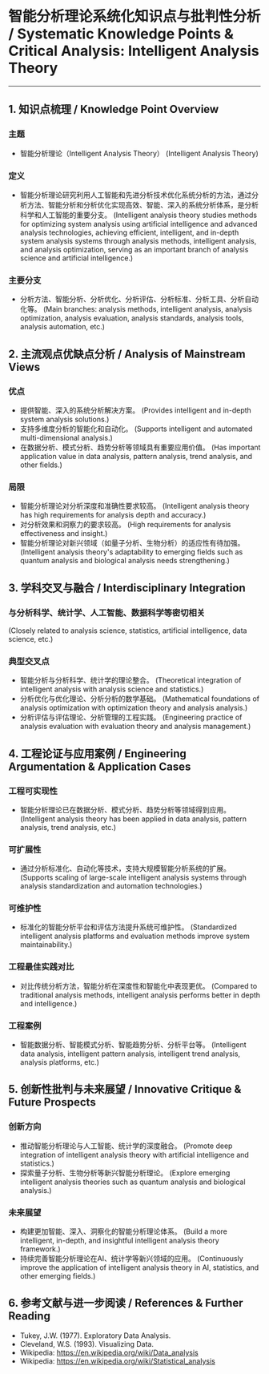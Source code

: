 # 智能分析理论系统化知识点与批判性分析 / Systematic Knowledge Points & Critical Analysis: Intelligent Analysis Theory

---

## 1. 知识点梳理 / Knowledge Point Overview

### 主题

- 智能分析理论（Intelligent Analysis Theory）
  (Intelligent Analysis Theory)

### 定义

- 智能分析理论研究利用人工智能和先进分析技术优化系统分析的方法，通过分析方法、智能分析和分析优化实现高效、智能、深入的系统分析体系，是分析科学和人工智能的重要分支。
  (Intelligent analysis theory studies methods for optimizing system analysis using artificial intelligence and advanced analysis technologies, achieving efficient, intelligent, and in-depth system analysis systems through analysis methods, intelligent analysis, and analysis optimization, serving as an important branch of analysis science and artificial intelligence.)

### 主要分支

- 分析方法、智能分析、分析优化、分析评估、分析标准、分析工具、分析自动化等。
  (Main branches: analysis methods, intelligent analysis, analysis optimization, analysis evaluation, analysis standards, analysis tools, analysis automation, etc.)

## 2. 主流观点优缺点分析 / Analysis of Mainstream Views

### 优点

- 提供智能、深入的系统分析解决方案。
  (Provides intelligent and in-depth system analysis solutions.)
- 支持多维度分析的智能化和自动化。
  (Supports intelligent and automated multi-dimensional analysis.)
- 在数据分析、模式分析、趋势分析等领域具有重要应用价值。
  (Has important application value in data analysis, pattern analysis, trend analysis, and other fields.)

### 局限

- 智能分析理论对分析深度和准确性要求较高。
  (Intelligent analysis theory has high requirements for analysis depth and accuracy.)
- 对分析效果和洞察力的要求较高。
  (High requirements for analysis effectiveness and insight.)
- 智能分析理论对新兴领域（如量子分析、生物分析）的适应性有待加强。
  (Intelligent analysis theory's adaptability to emerging fields such as quantum analysis and biological analysis needs strengthening.)

## 3. 学科交叉与融合 / Interdisciplinary Integration

### 与分析科学、统计学、人工智能、数据科学等密切相关

  (Closely related to analysis science, statistics, artificial intelligence, data science, etc.)

### 典型交叉点

- 智能分析与分析科学、统计学的理论整合。
  (Theoretical integration of intelligent analysis with analysis science and statistics.)
- 分析优化与优化理论、分析分析的数学基础。
  (Mathematical foundations of analysis optimization with optimization theory and analysis analysis.)
- 分析评估与评估理论、分析管理的工程实践。
  (Engineering practice of analysis evaluation with evaluation theory and analysis management.)

## 4. 工程论证与应用案例 / Engineering Argumentation & Application Cases

### 工程可实现性

- 智能分析理论已在数据分析、模式分析、趋势分析等领域得到应用。
  (Intelligent analysis theory has been applied in data analysis, pattern analysis, trend analysis, etc.)

### 可扩展性

- 通过分析标准化、自动化等技术，支持大规模智能分析系统的扩展。
  (Supports scaling of large-scale intelligent analysis systems through analysis standardization and automation technologies.)

### 可维护性

- 标准化的智能分析平台和评估方法提升系统可维护性。
  (Standardized intelligent analysis platforms and evaluation methods improve system maintainability.)

### 工程最佳实践对比

- 对比传统分析方法，智能分析在深度性和智能化中表现更优。
  (Compared to traditional analysis methods, intelligent analysis performs better in depth and intelligence.)

### 工程案例

- 智能数据分析、智能模式分析、智能趋势分析、分析平台等。
  (Intelligent data analysis, intelligent pattern analysis, intelligent trend analysis, analysis platforms, etc.)

## 5. 创新性批判与未来展望 / Innovative Critique & Future Prospects

### 创新方向

- 推动智能分析理论与人工智能、统计学的深度融合。
  (Promote deep integration of intelligent analysis theory with artificial intelligence and statistics.)
- 探索量子分析、生物分析等新兴智能分析理论。
  (Explore emerging intelligent analysis theories such as quantum analysis and biological analysis.)

### 未来展望

- 构建更加智能、深入、洞察化的智能分析理论体系。
  (Build a more intelligent, in-depth, and insightful intelligent analysis theory framework.)
- 持续完善智能分析理论在AI、统计学等新兴领域的应用。
  (Continuously improve the application of intelligent analysis theory in AI, statistics, and other emerging fields.)

## 6. 参考文献与进一步阅读 / References & Further Reading

- Tukey, J.W. (1977). Exploratory Data Analysis.
- Cleveland, W.S. (1993). Visualizing Data.
- Wikipedia: <https://en.wikipedia.org/wiki/Data_analysis>
- Wikipedia: <https://en.wikipedia.org/wiki/Statistical_analysis>
